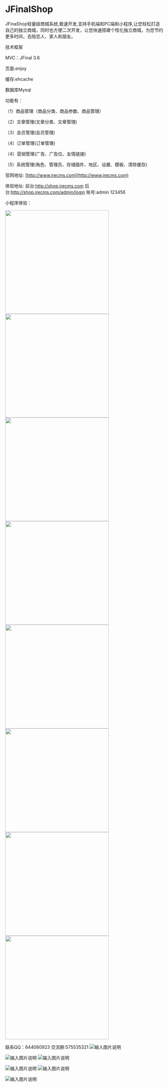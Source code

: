 # JFinalShop
JFinaShop轻量级商城系统,极速开发,支持手机端和PC端和小程序,让您轻松打造自己的独立商城，同时也方便二次开发，让您快速搭建个性化独立商城，为您节约更多时间，去陪恋人、家人和朋友。

技术框架

MVC：JFinal 3.6

页面:enjoy

缓存:ehcache

数据库Mysql

功能有：

（1）商品管理（商品分类、商品参数、商品管理）

（2）文章管理(文章分类、文章管理)

（3）会员管理(会员管理)

（4）订单管理(订单管理)

（4）营销管理(广告、广告位、友情链接)

（5）系统管理(角色、管理员、存储插件、地区、设置、模板、清除缓存)

官网地址: [http://www.jrecms.com](http://www.jrecms.com)

体验地址: 前台:http://shop.jrecms.com   后台:http://shop.jrecms.com/admin/login 账号:admin 123456

小程序体验：


<img src="https://images.gitee.com/uploads/images/2019/0326/165424_50c58c2e_623319.jpeg"  height="330">

<img src="https://images.gitee.com/uploads/images/2019/0326/165440_93809373_623319.jpeg"  height="330">

<img src="https://images.gitee.com/uploads/images/2019/0326/165440_93809373_623319.jpeg"  height="330">

<img src="https://images.gitee.com/uploads/images/2019/0326/165449_d0c33fcf_623319.jpeg"  height="330">

<img src="https://images.gitee.com/uploads/images/2019/0326/165503_bddcb65a_623319.jpeg"  height="330">

<img src="https://images.gitee.com/uploads/images/2019/0326/165513_d51d2ad9_623319.jpeg"  height="330">

<img src="https://images.gitee.com/uploads/images/2019/0326/165524_e9acaf5b_623319.jpeg"  height="330">

<img src="https://images.gitee.com/uploads/images/2019/0326/165534_1e25debe_623319.jpeg"  height="330">




 联系QQ：644080923 交流群:575535321
![输入图片说明](https://gitee.com/uploads/images/2018/0329/112459_63640c64_623319.png "091fb920ee72bb79705cb32173cfb924.png")

![输入图片说明](https://gitee.com/uploads/images/2018/0329/112514_d895dfac_623319.png "eb9ada18c3b3b239d11a76fe9c348048.png")
![输入图片说明](https://gitee.com/uploads/images/2018/0329/112522_e614b646_623319.png "ed6843ffbb5ae6518e3380b0a3790c20.png")

![输入图片说明](https://gitee.com/uploads/images/2018/0329/112534_9bd7d9a9_623319.png "c4c82574b0b8d590c6cca70ed837d18a.png")
![输入图片说明](https://gitee.com/uploads/images/2018/0329/112543_b1e12126_623319.png "90eb2f3bebf88ca349a299e49eed3d4d.png")

![输入图片说明](https://gitee.com/uploads/images/2018/0329/112550_88681c84_623319.png "微信图片_20180329112318.png")